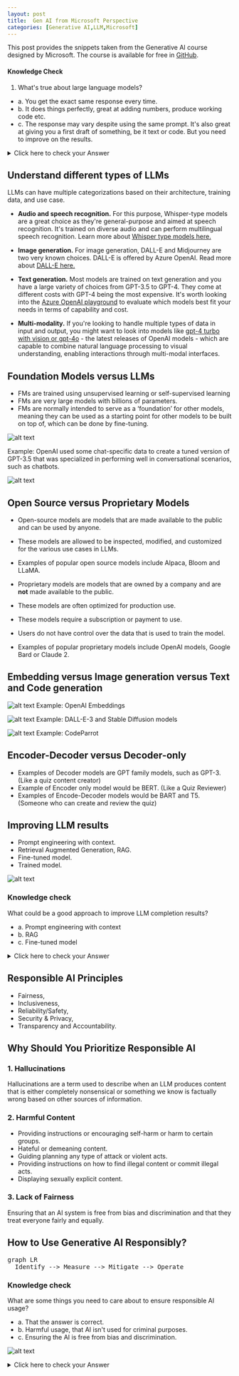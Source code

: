 ```yaml
---
layout: post
title:  Gen AI from Microsoft Perspective
categories: [Generative AI,LLM,Microsoft]
---
```


This post provides the snippets taken from the Generative AI course designed by Microsoft.
The course is available for free in [GitHub](https://microsoft.github.io/generative-ai-for-beginners/#/).

#### Knowledge Check

1. What's true about large language models?

- a. You get the exact same response every time.
- b. It does things perfectly, great at adding numbers, produce working code etc.
- c. The response may vary despite using the same prompt. It's also great at giving you a first draft of something, be it text or code. But you need to improve on the results.

<details>
  <summary>Click here to check your Answer</summary>
  Correct Answer is Option 'c'
</details>

## Understand different types of LLMs

LLMs can have multiple categorizations based on their architecture, training data, and use case.

- **Audio and speech recognition.** For this purpose, Whisper-type models are a great choice as they're general-purpose and aimed at speech recognition. It's trained on diverse audio and can perform multilingual speech recognition. Learn more about [Whisper type models here.](https://platform.openai.com/docs/models/whisper?WT.mc_id=academic-105485-koreyst)

- **Image generation.** For image generation, DALL-E and Midjourney are two very known choices. DALL-E is offered by Azure OpenAI. Read more about [DALL-E here.](https://platform.openai.com/docs/models/dall-e?WT.mc_id=academic-105485-koreyst)
  
- **Text generation.** Most models are trained on text generation and you have a large variety of choices from GPT-3.5 to GPT-4. They come at different costs with GPT-4 being the most expensive. It's worth looking into the [Azure OpenAI playground](https://oai.azure.com/portal/playground?WT.mc_id=academic-105485-koreyst) to evaluate which models best fit your needs in terms of capability and cost.

- **Multi-modality.** If you're looking to handle multiple types of data in input and output, you might want to look into models like [gpt-4 turbo with vision or gpt-4o](https://learn.microsoft.com/azure/ai-services/openai/concepts/models#gpt-4-and-gpt-4-turbo-models?WT.mc_id=academic-105485-koreyst) - the latest releases of OpenAI models - which are capable to combine natural language processing to visual understanding, enabling interactions through multi-modal interfaces.

## Foundation Models versus LLMs
- FMs are trained using unsupervised learning or self-supervised learning
- FMs are very large models with  billions of parameters.
- FMs are normally intended to serve as a ‘foundation’ for other models, meaning they can be used as a starting point for other models to be built on top of, which can be done by fine-tuning.

![alt text](images/Microsoft-GenAI-Course/01_image.png)

Example: OpenAI used some chat-specific data to create a tuned version of GPT-3.5 that was specialized in performing well in conversational scenarios, such as chatbots.

![alt text](images/Microsoft-GenAI-Course/02_image-1.png)

## Open Source versus Proprietary Models

- Open-source models are models that are made available to the public and can be used by anyone.
- These models are allowed to be inspected, modified, and customized for the various use cases in LLMs. 
- Examples of popular open source models include Alpaca, Bloom and LLaMA.

- Proprietary models are models that are owned by a company and are **not** made available to the public. 
- These models are often optimized for production use. 
- These models require a subscription or payment to use. 
- Users do not have control over the data that is used to train the model.
- Examples of popular proprietary models include OpenAI models, Google Bard or Claude 2.

## Embedding versus Image generation versus Text and Code generation

![alt text](images/Microsoft-GenAI-Course/03_image-2.png)
Example: OpenAI Embeddings

![alt text](images/Microsoft-GenAI-Course/04_image-3.png)
Example: DALL-E-3 and Stable Diffusion models

![alt text](images/Microsoft-GenAI-Course/05_image.png)
Example: CodeParrot

## Encoder-Decoder versus Decoder-only

- Examples of Decoder models are GPT family models, such as GPT-3. (Like a quiz content creator)
- Example of Encoder only model would be BERT. (Like a Quiz Reviewer)
- Examples of Encode-Decoder models would be BART and T5. (Someone who can create and review the quiz)

## Improving LLM results

- Prompt engineering with context. 
- Retrieval Augmented Generation, RAG.
- Fine-tuned model.
- Trained model. 

![alt text](images/Microsoft-GenAI-Course/06_image.png)

### Knowledge check
What could be a good approach to improve LLM completion results?

- a. Prompt engineering with context
- b. RAG
- c. Fine-tuned model

<details>
  <summary>Click here to check your Answer</summary>
  Correct Answer is Option 'a.'
</details>

## Responsible AI Principles
- Fairness, 
- Inclusiveness, 
- Reliability/Safety,
- Security & Privacy,
- Transparency and Accountability.

## Why Should You Prioritize Responsible AI

### 1. Hallucinations
Hallucinations are a term used to describe when an LLM produces content that is either completely nonsensical or something we know is factually wrong based on other sources of information.

### 2. Harmful Content
- Providing instructions or encouraging self-harm or harm to certain groups.
- Hateful or demeaning content.
- Guiding planning any type of attack or violent acts.
- Providing instructions on how to find illegal content or commit illegal acts.
- Displaying sexually explicit content.

### 3. Lack of Fairness
Ensuring that an AI system is free from bias and discrimination and that they treat everyone fairly and equally.

## How to Use Generative AI Responsibly?
<pre class="mermaid">
graph LR
  Identify --> Measure --> Mitigate --> Operate
</pre>

### Knowledge check
What are some things you need to care about to ensure responsible AI usage?

- a. That the answer is correct.
- b. Harmful usage, that AI isn't used for criminal purposes.
- c. Ensuring the AI is free from bias and discrimination.

![alt text]({{site.baseurl}}/_posts/images/Microsoft-GenAI-Course/07_image.png)
<details>
  <summary>Click here to check your Answer</summary>
  Correct Answer is Option 'b and c.'
</details>